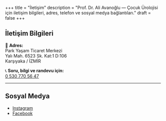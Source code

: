 +++
title = "İletişim"
description = "Prof. Dr. Ali Avanoğlu — Çocuk Ürolojisi için iletişim bilgileri, adres, telefon ve sosyal medya bağlantıları."
draft = false
+++

## İletişim Bilgileri

📍 **Adres:**  
Park Yaşam Ticaret Merkezi  
Yalı Mah. 6523 Sk. Kat:1 D:106  
Karşıyaka / İZMİR

📞 **Soru, bilgi ve randevu için:**  
[0 530 770 56 47](tel:+905307705647)

---

## Sosyal Medya

- <a href="https://www.instagram.com/aliavanoglu/" target="_blank" rel="noopener">Instagram</a>  
- <a href="https://www.facebook.com/izmircocukurolojisi" target="_blank" rel="noopener">Facebook</a>

